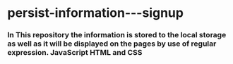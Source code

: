 # persist-information---signup
### In This repository the information is stored to the local storage as well as it will be displayed on the pages by use of regular expression. JavaScript HTML and CSS
